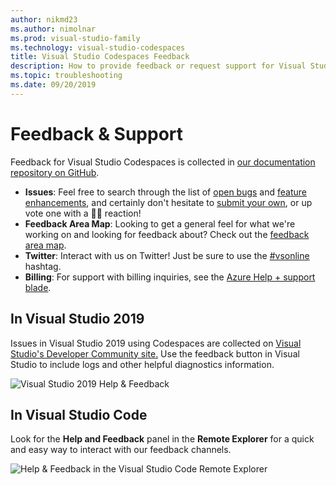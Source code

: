 ```yaml
---
author: nikmd23
ms.author: nimolnar
ms.prod: visual-studio-family
ms.technology: visual-studio-codespaces
title: Visual Studio Codespaces Feedback
description: How to provide feedback or request support for Visual Studio Codespaces
ms.topic: troubleshooting
ms.date: 09/20/2019
---
```


# Feedback & Support

Feedback for Visual Studio Codespaces is collected in [our documentation repository on GitHub](https://github.com/MicrosoftDocs/vsonline/).

- **Issues**: Feel free to search through the list of [open bugs](https://github.com/MicrosoftDocs/vsonline/labels/bug) and [feature enhancements](https://github.com/MicrosoftDocs/vsonline/labels/enhancement), and certainly don't hesitate to [submit your own](https://github.com/MicrosoftDocs/vsonline/issues/new), or up vote one with a 👍🏻 reaction!
- **Feedback Area Map**: Looking to get a general feel for what we're working on and looking for feedback about? Check out the [feedback area map](https://github.com/MicrosoftDocs/vsonline/issues/2).
- **Twitter**: Interact with us on Twitter! Just be sure to use the [#vsonline](https://twitter.com/search?q=%23vsonline&src=typed_query&f=live) hashtag.
- **Billing**: For support with billing inquiries, see the [Azure Help + support blade](https://portal.azure.com/#blade/Microsoft_Azure_Support/HelpAndSupportBlade).

## In Visual Studio 2019

Issues in Visual Studio 2019 using Codespaces are collected on [Visual Studio's Developer Community site.](https://developercommunity.visualstudio.com/) Use the feedback button in Visual Studio to include logs and other helpful diagnostics information. 

![Visual Studio 2019 Help & Feedback](../images/vs2019-feedback.png)

## In Visual Studio Code

Look for the **Help and Feedback** panel in the **Remote Explorer** for a quick and easy way to interact with our feedback channels.

![Help & Feedback in the Visual Studio Code Remote Explorer](../images/feedback.png)
